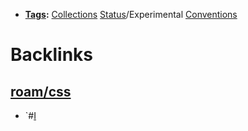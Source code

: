 - **[Tags](<Tags.md>):** [Collections](<Collections.md>) [Status](<Status.md>)/Experimental [Conventions](<Conventions.md>)

# Backlinks
## [roam/css](<roam/css.md>)
- `#[I](<I.md>)

